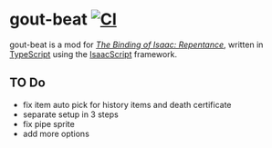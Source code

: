# gout-beat [![CI](https://github.com/Hbeau/gout-beat/actions/workflows/ci.yml/badge.svg)](https://github.com/Hbeau/gout-beat/actions/workflows/ci.yml)
gout-beat is a mod for *[The Binding of Isaac: Repentance](https://store.steampowered.com/app/1426300/The_Binding_of_Isaac_Repentance/)*, written in [TypeScript](https://www.typescriptlang.org/) using the [IsaacScript](https://isaacscript.github.io/) framework.

## TO Do
 * fix item auto pick for history items and death certificate
 * separate setup in 3 steps
 * fix pipe sprite
 * add more options


